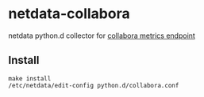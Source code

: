 # netdata-collabora

netdata python.d collector for [collabora metrics endpoint](https://github.com/LibreOffice/online/blob/master/wsd/metrics.txt)

## Install

```
make install
/etc/netdata/edit-config python.d/collabora.conf
```
